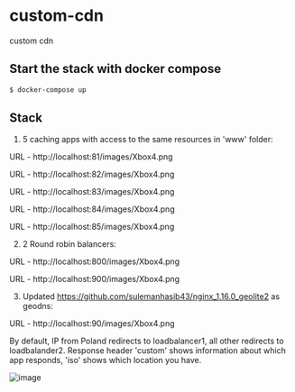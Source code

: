 # custom-cdn
custom cdn


## Start the stack with docker compose

```bash
$ docker-compose up
```

## Stack

1. 5 caching apps with access to the same resources in 'www' folder:

URL - http://localhost:81/images/Xbox4.png

URL - http://localhost:82/images/Xbox4.png

URL - http://localhost:83/images/Xbox4.png

URL - http://localhost:84/images/Xbox4.png

URL - http://localhost:85/images/Xbox4.png


2. 2 Round robin balancers:

URL - http://localhost:800/images/Xbox4.png

URL - http://localhost:900/images/Xbox4.png


3. Updated https://github.com/sulemanhasib43/nginx_1.16.0_geolite2 as geodns:

URL - http://localhost:90/images/Xbox4.png


By default, IP from Poland redirects to loadbalancer1, all other redirects to loadbalander2.
Response header 'custom' shows information about which app responds, 'iso' shows which location you have.

![image](https://user-images.githubusercontent.com/112312750/196042388-5b07e173-8a66-44db-830e-e952497cab3f.png)






